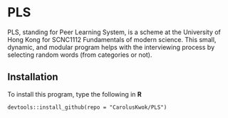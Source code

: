 # PLS
PLS, standing for Peer Learning System, is a scheme at the University of Hong Kong for SCNC1112 Fundamentals of modern science.
This small, dynamic, and modular program helps with the interviewing process by selecting random words (from categories or not).

## Installation
To install this program, type the following in  **R**
```
devtools::install_github(repo = "CarolusKwok/PLS")
```
